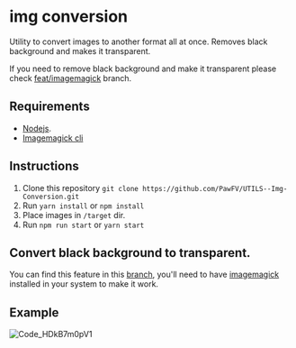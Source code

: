 # img conversion

Utility to convert images to another format all at once. 
Removes black background and makes it transparent.

If you need to remove black background and make it transparent please check [feat/imagemagick](https://github.com/PawFV/UTILS--Img-Conversion/tree/feat/imagemagick) branch.

## Requirements

- [Nodejs](https://nodejs.org/en/).
- [Imagemagick cli](https://imagemagick.org/script/download.php#windows)
 
## Instructions

1. Clone this repository `git clone https://github.com/PawFV/UTILS--Img-Conversion.git`
2. Run `yarn install` or `npm install`
2. Place images in `/target` dir.
3. Run `npm run start` or `yarn start`

## Convert black background to transparent.

You can find this feature in this [branch](https://github.com/PawFV/UTILS--Img-Conversion/tree/feat/imagemagick), you'll need to have [imagemagick](https://imagemagick.org/script/download.php) installed in your system to make it work. 

## Example 
![Code_HDkB7m0pV1](https://user-images.githubusercontent.com/44122984/168556901-8234324d-6c86-4bf7-9c5a-48c30d51700b.gif)
